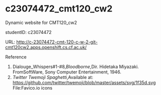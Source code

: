 # c23074472_cmt120_cw2


Dynamic website for CMT120_cw2


studentID: c23074472


URL: http://c-23074472-cmt-120-c-w-2-git-cmt120cw2.apps.openshift.cs.cf.ac.uk/


Reference






1. Dialouge_Whispers#1-#8,_Bloodborne_,Dir. Hidetaka Miyazaki. FromSoftWare, Sony Computer Entertainment, 1946.
2. _Twitter Twemoji Spaghetti_,Available at: https://github.com/twitter/twemoji/blob/master/assets/svg/1f35d.svg File:Favico.io icons


